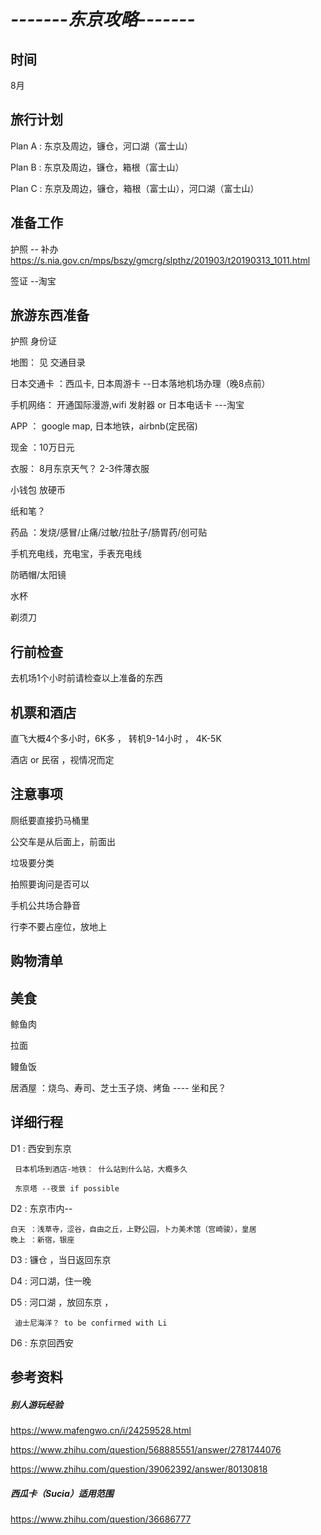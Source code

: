 #  *-------东京攻略-------*

## 时间
   8月

## 旅行计划

Plan A : 东京及周边，镰仓，河口湖（富士山）

Plan B :  东京及周边，镰仓，箱根（富士山）

Plan C :  东京及周边，镰仓，箱根（富士山），河口湖（富士山）

## 准备工作
   护照 -- 补办 https://s.nia.gov.cn/mps/bszy/gmcrg/slpthz/201903/t20190313_1011.html

   签证 --淘宝

## 旅游东西准备
   护照 身份证

   地图： 见 交通目录

   日本交通卡 ：西瓜卡, 日本周游卡 --日本落地机场办理（晚8点前）

   手机网络： 开通国际漫游,wifi 发射器 or 日本电话卡 ---淘宝

   APP ： google map, 日本地铁，airbnb(定民宿)

   现金 ：10万日元

   衣服： 8月东京天气？ 2-3件薄衣服

   小钱包 放硬币

   纸和笔？

   药品 ：发烧/感冒/止痛/过敏/拉肚子/肠胃药/创可贴

   手机充电线，充电宝，手表充电线

   防晒帽/太阳镜

   水杯

   剃须刀

   

## 行前检查

去机场1个小时前请检查以上准备的东西

## 机票和酒店
直飞大概4个多小时，6K多 ， 转机9-14小时 ， 4K-5K

酒店 or 民宿 ，视情况而定

## 注意事项
  厕纸要直接扔马桶里
  
  公交车是从后面上，前面出
  
  垃圾要分类

  拍照要询问是否可以

  手机公共场合静音

  行李不要占座位，放地上

## 购物清单

## 美食
鲸鱼肉

拉面

鳗鱼饭

居酒屋 ：烧鸟、寿司、芝士玉子烧、烤鱼 ---- 坐和民？

## 详细行程

D1 : 西安到东京 

     日本机场到酒店-地铁： 什么站到什么站，大概多久

     东京塔 --夜景 if possible 

D2 : 东京市内-- 
   
    白天 ：浅草寺，涩谷，自由之丘，上野公园，卜力美术馆（宫崎骏），皇居
    晚上 ：新宿，银座

D3 : 镰仓 ，当日返回东京

D4 : 河口湖，住一晚

D5 : 河口湖 ，放回东京 ， 

     迪士尼海洋？ to be confirmed with Li

D6 : 东京回西安



## 参考资料
##### 别人游玩经验
https://www.mafengwo.cn/i/24259528.html

https://www.zhihu.com/question/568885551/answer/2781744076

https://www.zhihu.com/question/39062392/answer/80130818

##### 西瓜卡（Sucia）适用范围
https://www.zhihu.com/question/36686777

